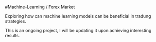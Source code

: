 #Machine-Learning / Forex Market

Exploring how can machine learning models can be beneficial in tradung strategies. 

This is an ongoing project, I will be updating it upon achieving interesting results. 

